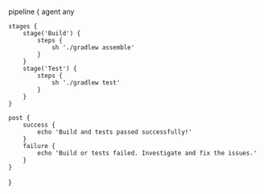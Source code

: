 pipeline {
    agent any
    
    stages {
        stage('Build') {
            steps {
                sh './gradlew assemble'
            }
        }
        stage('Test') {
            steps {
                sh './gradlew test'
            }
        }
    }
    
    post {
        success {
            echo 'Build and tests passed successfully!'
        }
        failure {
            echo 'Build or tests failed. Investigate and fix the issues.'
        }
    }
}
